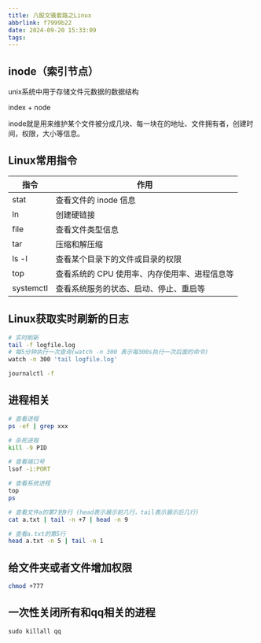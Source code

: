 ```yaml
---
title: 八股文骚套路之Linux
abbrlink: f7999b22
date: 2024-09-20 15:33:09
tags:
---
```


## inode（索引节点）

unix系统中用于存储文件元数据的数据结构

index + node

inode就是用来维护某个文件被分成几块、每一块在的地址、文件拥有者，创建时间，权限，大小等信息。

## Linux常用指令

| 指令| 作用    |
|--------------- | --------------- |
| stat   | 查看文件的 inode 信息   |
| ln   | 创建硬链接   |
| file   | 查看文件类型信息   |
| tar | 压缩和解压缩|
| ls -l| 查看某个目录下的文件或目录的权限|
| top | 查看系统的 CPU 使用率、内存使用率、进程信息等|
|systemctl| 查看系统服务的状态、启动、停止、重启等|

## Linux获取实时刷新的日志

```bash
# 实时刷新
tail -f logfile.log
# 每5分钟执行一次查询(watch -n 300 表示每300s执行一次后面的命令)
watch -n 300 'tail logfile.log'

journalctl -f
```

## 进程相关

```bash
# 查看进程
ps -ef | grep xxx

# 杀死进程
kill -9 PID

# 查看端口号
lsof -i:PORT

# 查看系统进程
top
ps

# 查看文件a的第7到9行 (head表示展示前几行，tail表示展示后几行)
cat a.txt | tail -n +7 | head -n 9

# 查看a.txt的第5行
head a.txt -n 5 | tail -n 1
```

## 给文件夹或者文件增加权限

```bash
chmod +777
```

## 一次性关闭所有和qq相关的进程

```shell
sudo killall qq

```
